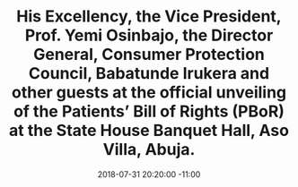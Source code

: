 ---
title: His Excellency, the Vice President, Prof. Yemi Osinbajo, the Director General, Consumer Protection Council, Babatunde Irukera and other guests at the official unveiling of the Patients’ Bill of Rights (PBoR) at the State House Banquet Hall, Aso Villa, Abuja.
date: 2018-07-31 20:20:00 -11:00
image: "/uploads/pbor.9.jpg"
dimension: 1012x675
---
